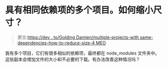 # 具有相同依赖项的多个项目。如何缩小尺寸？

> 原文:[https://dev . to/Golding Damien/multiple-projects-with same-dependencies-how-to-reduce-size-4 MEO](https://dev.to/goldingdamien/multiple-projects-with-same-dependencies-how-to-reduce-size-4meo)

我有多个项目，它们有很多相似的依赖项，最终都在 node_modules 文件夹中。这些副本会增加文件的大小和不必要的下载。有办法改善这种情况吗？